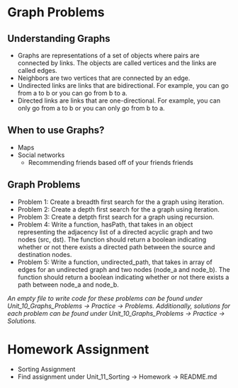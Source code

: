# Graph Problems

## Understanding Graphs
- Graphs are representations of a set of objects where pairs are connected by links. The objects are called vertices and the links are called edges.
- Neighbors are two vertices that are connected by an edge.
- Undirected links are links that are bidirectional. For example, you can go from a to b or you can go from b to a.
- Directed links are links that are one-directional. For example, you can only go from a to b or you can only go from b to a. 

## When to use Graphs?
- Maps
- Social networks
    - Recommending friends based off of your friends friends

## Graph Problems
- Problem 1: Create a breadth first search for the a graph using iteration.
- Problem 2: Create a depth first search for the a graph using iteration.
- Problem 3: Create a detpth first search for a graph using recursion.
- Problem 4: Write a function, hasPath, that takes in an object representing the adjacency list of a directed acyclic graph and two nodes (src, dst). The function should return a boolean indicating whether or not there exists a directed path between the source and destination nodes.
- Problem 5: Write a function, undirected_path, that takes in array of edges for an undirected graph and two nodes (node_a and node_b). The function should return a boolean indicating whether or not there exists a path between node_a and node_b.

*An empty file to write code for these problems can be found under Unit_10_Graphs_Problems -> Practice -> Problems. Additionally, solutions for each problem can be found under Unit_10_Graphs_Problems -> Practice -> Solutions.*

# Homework Assignment
- Sorting Assignment
- Find assignment under Unit_11_Sorting -> Homework -> README.md
